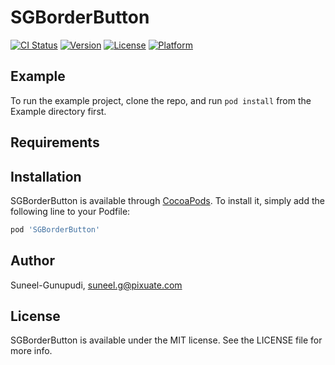 # SGBorderButton

[![CI Status](https://img.shields.io/travis/Suneel-Gunupudi/SGBorderButton.svg?style=flat)](https://travis-ci.org/Suneel-Gunupudi/SGBorderButton)
[![Version](https://img.shields.io/cocoapods/v/SGBorderButton.svg?style=flat)](https://cocoapods.org/pods/SGBorderButton)
[![License](https://img.shields.io/cocoapods/l/SGBorderButton.svg?style=flat)](https://cocoapods.org/pods/SGBorderButton)
[![Platform](https://img.shields.io/cocoapods/p/SGBorderButton.svg?style=flat)](https://cocoapods.org/pods/SGBorderButton)

## Example

To run the example project, clone the repo, and run `pod install` from the Example directory first.

## Requirements

## Installation

SGBorderButton is available through [CocoaPods](https://cocoapods.org). To install
it, simply add the following line to your Podfile:

```ruby
pod 'SGBorderButton'
```

## Author

Suneel-Gunupudi, suneel.g@pixuate.com

## License

SGBorderButton is available under the MIT license. See the LICENSE file for more info.
